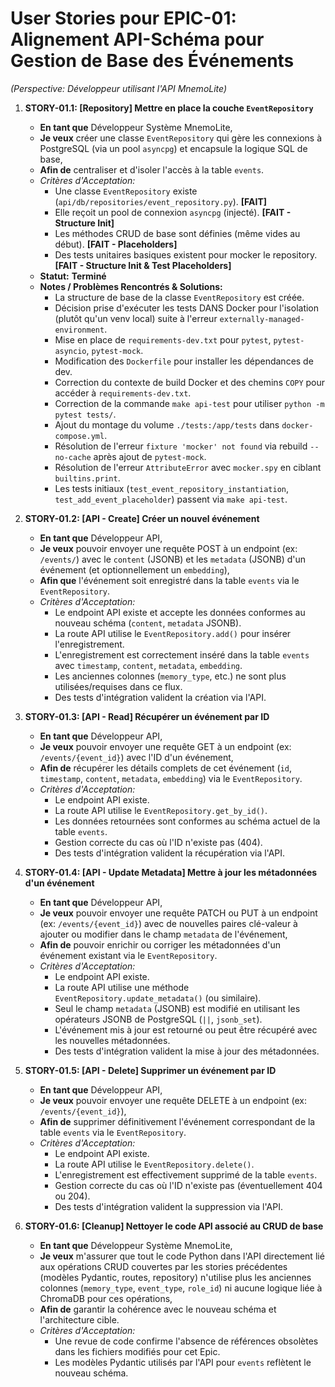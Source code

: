 # User Stories pour EPIC-01: Alignement API-Schéma pour Gestion de Base des Événements

*(Perspective: Développeur utilisant l'API MnemoLite)*

1.  **STORY-01.1: [Repository] Mettre en place la couche `EventRepository`**
    *   **En tant que** Développeur Système MnemoLite,
    *   **Je veux** créer une classe `EventRepository` qui gère les connexions à PostgreSQL (via un pool `asyncpg`) et encapsule la logique SQL de base,
    *   **Afin de** centraliser et d'isoler l'accès à la table `events`.
    *   *Critères d'Acceptation:*
        *   Une classe `EventRepository` existe (`api/db/repositories/event_repository.py`). **[FAIT]**
        *   Elle reçoit un pool de connexion `asyncpg` (injecté). **[FAIT - Structure Init]**
        *   Les méthodes CRUD de base sont définies (même vides au début). **[FAIT - Placeholders]**
        *   Des tests unitaires basiques existent pour mocker le repository. **[FAIT - Structure Init & Test Placeholders]**
    *   **Statut:** **Terminé**
    *   **Notes / Problèmes Rencontrés & Solutions:**
        *   La structure de base de la classe `EventRepository` est créée.
        *   Décision prise d'exécuter les tests DANS Docker pour l'isolation (plutôt qu'un venv local) suite à l'erreur `externally-managed-environment`.
        *   Mise en place de `requirements-dev.txt` pour `pytest`, `pytest-asyncio`, `pytest-mock`.
        *   Modification des `Dockerfile` pour installer les dépendances de dev.
        *   Correction du contexte de build Docker et des chemins `COPY` pour accéder à `requirements-dev.txt`.
        *   Correction de la commande `make api-test` pour utiliser `python -m pytest tests/`.
        *   Ajout du montage du volume `./tests:/app/tests` dans `docker-compose.yml`.
        *   Résolution de l'erreur `fixture 'mocker' not found` via rebuild `--no-cache` après ajout de `pytest-mock`.
        *   Résolution de l'erreur `AttributeError` avec `mocker.spy` en ciblant `builtins.print`.
        *   Les tests initiaux (`test_event_repository_instantiation`, `test_add_event_placeholder`) passent via `make api-test`.

2.  **STORY-01.2: [API - Create] Créer un nouvel événement**
    *   **En tant que** Développeur API,
    *   **Je veux** pouvoir envoyer une requête POST à un endpoint (ex: `/events/`) avec le `content` (JSONB) et les `metadata` (JSONB) d'un événement (et optionnellement un `embedding`),
    *   **Afin que** l'événement soit enregistré dans la table `events` via le `EventRepository`.
    *   *Critères d'Acceptation:*
        *   Le endpoint API existe et accepte les données conformes au nouveau schéma (`content`, `metadata` JSONB).
        *   La route API utilise le `EventRepository.add()` pour insérer l'enregistrement.
        *   L'enregistrement est correctement inséré dans la table `events` avec `timestamp`, `content`, `metadata`, `embedding`.
        *   Les anciennes colonnes (`memory_type`, etc.) ne sont plus utilisées/requises dans ce flux.
        *   Des tests d'intégration valident la création via l'API.

3.  **STORY-01.3: [API - Read] Récupérer un événement par ID**
    *   **En tant que** Développeur API,
    *   **Je veux** pouvoir envoyer une requête GET à un endpoint (ex: `/events/{event_id}`) avec l'ID d'un événement,
    *   **Afin de** récupérer les détails complets de cet événement (`id`, `timestamp`, `content`, `metadata`, `embedding`) via le `EventRepository`.
    *   *Critères d'Acceptation:*
        *   Le endpoint API existe.
        *   La route API utilise le `EventRepository.get_by_id()`.
        *   Les données retournées sont conformes au schéma actuel de la table `events`.
        *   Gestion correcte du cas où l'ID n'existe pas (404).
        *   Des tests d'intégration valident la récupération via l'API.

4.  **STORY-01.4: [API - Update Metadata] Mettre à jour les métadonnées d'un événement**
    *   **En tant que** Développeur API,
    *   **Je veux** pouvoir envoyer une requête PATCH ou PUT à un endpoint (ex: `/events/{event_id}`) avec de nouvelles paires clé-valeur à ajouter ou modifier dans le champ `metadata` de l'événement,
    *   **Afin de** pouvoir enrichir ou corriger les métadonnées d'un événement existant via le `EventRepository`.
    *   *Critères d'Acceptation:*
        *   Le endpoint API existe.
        *   La route API utilise une méthode `EventRepository.update_metadata()` (ou similaire).
        *   Seul le champ `metadata` (JSONB) est modifié en utilisant les opérateurs JSONB de PostgreSQL (`||`, `jsonb_set`).
        *   L'événement mis à jour est retourné ou peut être récupéré avec les nouvelles métadonnées.
        *   Des tests d'intégration valident la mise à jour des métadonnées.

5.  **STORY-01.5: [API - Delete] Supprimer un événement par ID**
    *   **En tant que** Développeur API,
    *   **Je veux** pouvoir envoyer une requête DELETE à un endpoint (ex: `/events/{event_id}`),
    *   **Afin de** supprimer définitivement l'événement correspondant de la table `events` via le `EventRepository`.
    *   *Critères d'Acceptation:*
        *   Le endpoint API existe.
        *   La route API utilise le `EventRepository.delete()`.
        *   L'enregistrement est effectivement supprimé de la table `events`.
        *   Gestion correcte du cas où l'ID n'existe pas (éventuellement 404 ou 204).
        *   Des tests d'intégration valident la suppression via l'API.

6.  **STORY-01.6: [Cleanup] Nettoyer le code API associé au CRUD de base**
    *   **En tant que** Développeur Système MnemoLite,
    *   **Je veux** m'assurer que tout le code Python dans l'API directement lié aux opérations CRUD couvertes par les stories précédentes (modèles Pydantic, routes, repository) n'utilise plus les anciennes colonnes (`memory_type`, `event_type`, `role_id`) ni aucune logique liée à ChromaDB pour ces opérations,
    *   **Afin de** garantir la cohérence avec le nouveau schéma et l'architecture cible.
    *   *Critères d'Acceptation:*
        *   Une revue de code confirme l'absence de références obsolètes dans les fichiers modifiés pour cet Epic.
        *   Les modèles Pydantic utilisés par l'API pour `events` reflètent le nouveau schéma. 